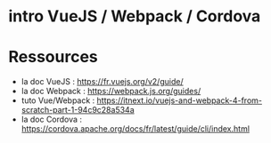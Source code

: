 
# intro VueJS / Webpack / Cordova




# Ressources

- la doc VueJS : https://fr.vuejs.org/v2/guide/
- la doc Webpack : https://webpack.js.org/guides/
- tuto Vue/Webpack : https://itnext.io/vuejs-and-webpack-4-from-scratch-part-1-94c9c28a534a
- la doc Cordova : https://cordova.apache.org/docs/fr/latest/guide/cli/index.html